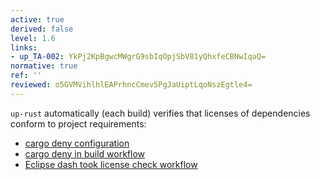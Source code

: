 ```yaml
---
active: true
derived: false
level: 1.6
links:
- up_TA-002: YkPj2KpBgwcMWgrG9sbIqOpjSbV81yQhxfeCBNwIqaQ=
normative: true
ref: ''
reviewed: o5GVMVihlhlEAPrhncCmev5PgJaUiptLqoNszEgtle4=
---
```


`up-rust` automatically (each build) verifies that licenses of dependencies conform to project requirements:

- [cargo deny configuration](/up-rust/deny.toml)
- [cargo deny in build workflow](/up-rust/.github/workflows/check.yaml)
- [Eclipse dash took license check workflow](/up-rust/.github/workflows/check-dependencies.yaml)
